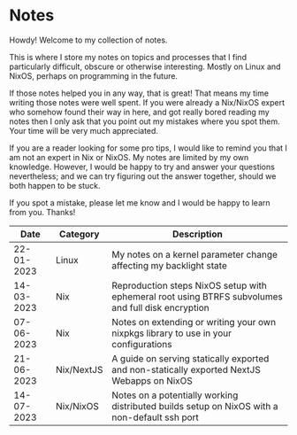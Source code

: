 # Notes

Howdy! Welcome to my collection of notes.

This is where I store my notes on topics and processes that I find particularly
difficult, obscure or otherwise interesting. Mostly on Linux and NixOS,
perhaps on programming in the future.

If those notes helped you in any way, that is great! That means my time writing
those notes were well spent. If you were already a Nix/NixOS expert who somehow
found their way in here, and got really bored reading my notes then I only ask
that you point out my mistakes where you spot them. Your time will be very much
appreciated.

If you are a reader looking for some pro tips, I would like to remind you that I
am not an expert in Nix or NixOS. My notes are limited by my own knowledge.
However, I would be happy to try and answer your questions nevertheless; and we
can try figuring out the answer together, should we both happen to be stuck.

If you spot a mistake, please let me know and I would be happy to learn from you.
Thanks!

| Date       | Category   | Description                                                                                        |
| ---------- | ---------- | -------------------------------------------------------------------------------------------------- |
| 22-01-2023 | Linux      | My notes on a kernel parameter change affecting my backlight state                                 |
| 14-03-2023 | Nix        | Reproduction steps NixOS setup with ephemeral root using BTRFS subvolumes and full disk encryption |
| 07-06-2023 | Nix        | Notes on extending or writing your own nixpkgs library to use in your configurations               |
| 21-06-2023 | Nix/NextJS | A guide on serving statically exported and non-statically exported NextJS Webapps on NixOS         |
| 14-07-2023 | Nix/NixOS  | Notes on a potentially working distributed builds setup on NixOS with a non-default ssh port       |
